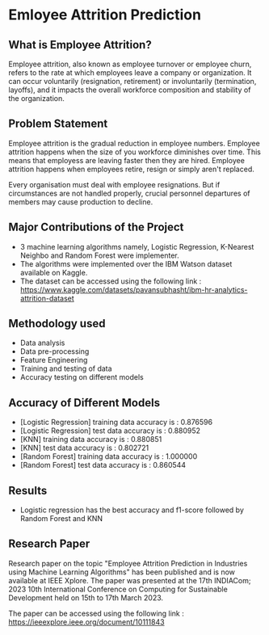 # Emloyee Attrition Prediction

## What is Employee Attrition?
Employee attrition, also known as employee turnover or employee churn, refers to the rate at which employees leave a company or organization. It can occur voluntarily (resignation, retirement) or involuntarily (termination, layoffs), and it impacts the overall workforce composition and stability of the organization.

## Problem Statement
Employee attrition is the gradual reduction in employee numbers. Employee attrition happens when the size of you workforce diminishes over time. This means that employess are leaving faster then they are hired. Employee attrition happens when employees retire, resign or simply aren't replaced. 

Every organisation must deal with employee resignations. But if circumstances are not handled properly, crucial personnel departures of members may cause production to decline.

## Major Contributions of the Project
* 3 machine learning algorithms namely, Logistic Regression, K-Nearest Neighbo  and Random Forest were implementer.
* The algorithms were implemented over the IBM Watson dataset available on Kaggle.
* The dataset can be accessed using the following link : https://www.kaggle.com/datasets/pavansubhasht/ibm-hr-analytics-attrition-dataset

## Methodology used 
* Data analysis
* Data pre-processing
* Feature Engineering
* Training and testing of data
* Accuracy testing on different models

## Accuracy of Different Models
* [Logistic Regression] training data accuracy is : 0.876596
* [Logistic Regression] test data accuracy is : 0.880952
* [KNN] training data accuracy is : 0.880851
* [KNN] test data accuracy is : 0.802721
* [Random Forest] training data accuracy is : 1.000000
* [Random Forest] test data accuracy is : 0.860544

## Results
* Logistic regression has the best accuracy and f1-score followed by Random Forest and KNN

## Research Paper
Research paper on the topic "Employee Attrition Prediction in Industries using Machine Learning Algorithms" has been published and is now available at IEEE Xplore. The paper was presented at the 17th INDIACom; 2023 10th International Conference on Computing for Sustainable Development held on 15th to 17th March 2023.

The paper can be accessed using the following link : https://ieeexplore.ieee.org/document/10111843
